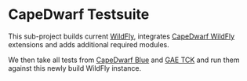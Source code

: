 CapeDwarf Testsuite
===================

This sub-project builds current [WildFly](https://github.com/wildfly/wildfly), integrates [CapeDwarf WildFly](https://github.com/capedwarf/capedwarf-jboss-as) extensions and adds additional required modules.

We then take all tests from [CapeDwarf Blue](https://github.com/capedwarf/capedwarf-blue) and [GAE TCK](https://github.com/GoogleCloudPlatform/appengine-tck) and run them against this newly build WildFly instance.
